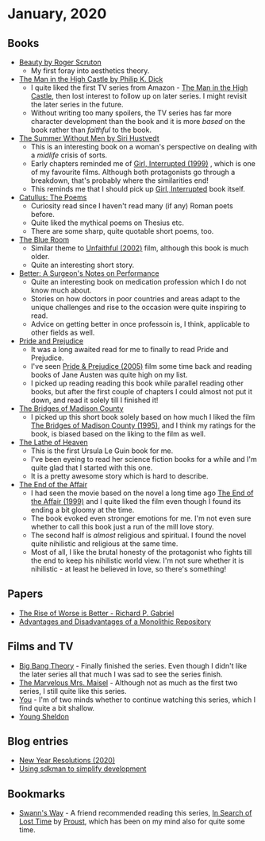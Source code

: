 # January, 2020

## Books

- [Beauty by Roger Scruton](https://www.goodreads.com/book/show/6323955-beauty)
  - My first foray into aesthetics theory.
- [The Man in the High Castle by Philip K. Dick](https://www.goodreads.com/book/show/216363.The_Man_in_the_High_Castle)
  - I quite liked the first TV series from Amazon - [The Man in the High Castle](https://www.imdb.com/title/tt1740299/), then lost interest to follow up on later series. I might revisit the later series in the future.
  - Without writing too many spoilers, the TV series has far more character development than the book and it is more _based_ on the book rather than _faithful_ to the book.
- [The Summer Without Men by Siri Hustvedt](https://www.goodreads.com/book/show/10223697-the-summer-without-men)
  - This is an interesting book on a woman's perspective on dealing with a _midlife_ crisis of sorts.
  - Early chapters reminded me of [Girl, Interrupted (1999)](https://www.imdb.com/title/tt0172493/) , which is one of my favourite films. Although both protagonists go through a breakdown, that's probably where the similarities end! 
  - This reminds me that I should pick up [Girl, Interrupted](https://www.goodreads.com/book/show/68783.Girl_Interrupted) book itself.
- [Catullus: The Poems](https://www.goodreads.com/book/show/287155.Catullus) 
  - Curiosity read since I haven't read many (if any) Roman poets before.
  - Quite liked the mythical poems on Thesius etc.
  - There are some sharp, quite quotable short poems, too.
- [The Blue Room](https://www.goodreads.com/book/show/140590.The_Blue_Room)
  - Similar theme to [Unfaithful (2002)](https://www.imdb.com/title/tt0250797/)
    film, although this book is much older.
  - Quite an interesting short story.
- [Better: A Surgeon's Notes on Performance](https://www.goodreads.com/book/show/213233.Better)
  - Quite an interesting book on medication profession which I do not know much about.
  - Stories on how doctors in poor countries and areas adapt to the unique challenges and rise to the occasion were quite inspiring to read.
  - Advice on getting better in once professoin is, I think, applicable to other fields as well.
- [Pride and Prejudice](https://www.goodreads.com/book/show/1885.Pride_and_Prejudice)
  - It was a long awaited read for me to finally to read Pride and Prejudice.
  - I've seen [Pride & Prejudice (2005)](https://www.imdb.com/title/tt0414387/) film some time back and reading books of Jane Austen was quite high on my list.
  - I picked up reading reading this book while parallel reading other books, but after the first couple of chapters I could almost not put it down, and read it solely till I finished it!
- [The Bridges of Madison County](https://www.goodreads.com/book/show/83674.The_Bridges_of_Madison_County)
  - I picked up this short book solely based on how much I liked the film [The Bridges of Madison County (1995)](https://www.imdb.com/title/tt0112579/), and I think my ratings for the book, is biased based on the liking to the film as well.
- [The Lathe of Heaven](https://www.goodreads.com/book/show/59924.The_Lathe_of_Heaven) 
  - This is the first Ursula Le Guin book for me. 
  - I've been eyeing to read her science fiction books for a while and I'm quite glad that I started with this one. 
  - It is a pretty awesome story which is hard to describe. 
- [The End of the Affair](https://www.goodreads.com/book/show/29641.The_End_of_the_Affair) 
  - I had seen the movie based on the novel a long time ago [The End of the Affair (1999)](https://www.imdb.com/title/tt0172396/) and I quite liked the film even though I found its ending a bit gloomy at the time. 
  - The book evoked even stronger emotions for me. I'm not even sure whether to call this book just a run of the mill love story. 
  - The second half is _almost_ religious and spiritual. I found the novel quite nihilistic and religious at the same time.
  - Most of all, I like the brutal honesty of the protagonist who fights till the end to keep his nihilistic world view. I'm not sure whether it is nihilistic - at least he believed in love, so there's something!

## Papers

- [The Rise of Worse is Better - Richard P. Gabriel](../../papers/cs/rise-of-worse-is-better.md)
- [Advantages and Disadvantages of a Monolithic Repository](../../papers/cs/monorepos-seip18.md)

## Films and TV

- [Big Bang Theory](https://www.imdb.com/title/tt0898266/) - Finally finished the series. Even though I didn't like the later series all that much I was sad to see the series finish.
- [The Marvelous Mrs. Maisel](https://www.imdb.com/title/tt5788792/) - Although not as much as the first two series, I still quite like this series.
- [You](https://www.imdb.com/title/tt7335184/) - I'm of two minds whether to continue watching this series, which I find quite a bit shallow.
- [Young Sheldon](https://www.imdb.com/title/tt6226232/)

## Blog entries

- [New Year Resolutions (2020)](https://dewaka.com/blog/2020/01/09/new-year-resolutions-2020/) 
- [Using sdkman to simplify development](https://dewaka.com/blog/2020/01/16/sdkman-to-simplify-development/)

## Bookmarks

- [Swann's Way](https://www.goodreads.com/book/show/12749.Swann_s_Way) - A friend recommended reading this series, [In Search of Lost Time](https://en.wikipedia.org/wiki/In_Search_of_Lost_Time) by [Proust](https://en.wikipedia.org/wiki/Marcel_Proust), which has been on my mind also for quite some time.
